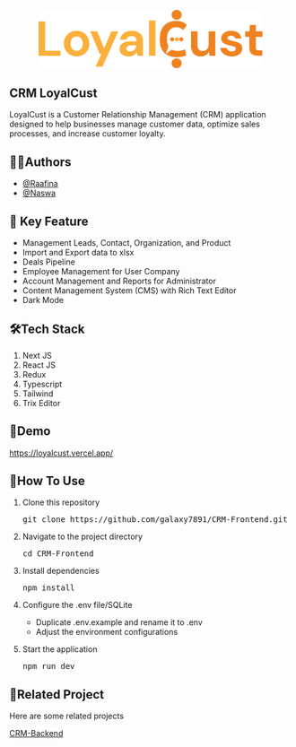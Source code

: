 <p align="center"><img src="https://github.com/galaxy7891/CRM-Frontend/blob/main/public/images/icons/logo.svg" width="400" alt="LoyalCust Logo"></p>



## CRM LoyalCust

LoyalCust is a Customer Relationship Management (CRM) application designed to help businesses manage customer data, optimize sales processes, and increase customer loyalty. 

## 🧑‍💻Authors
- [@Raafina](https://github.com/Raafina)
- [@Naswa](https://github.com/galaxy7891)
  
## 🚀 Key Feature
<ul>
    <li>Management Leads, Contact, Organization, and Product</li>
    <li>Import and Export data to xlsx</li>
    <li>Deals Pipeline</li>
    <li>Employee Management for User Company</li>
    <li>Account Management and Reports for Administrator</li>
    <li>Content Management System (CMS) with Rich Text Editor</li>
    <li>Dark Mode</li>
</ul>

## 🛠️Tech Stack
<ol>
    <li>Next JS</li>
    <li>React JS</li>
    <li>Redux</li>
    <li>Typescript</li>
    <li>Tailwind</li>
    <li>Trix Editor</li>
</ol>

## 🔗Demo
<https://loyalcust.vercel.app/>

## 🎯How To Use
<ol>
    <li>
        <p>Clone this repository</p>
        <p><pre>git clone https://github.com/galaxy7891/CRM-Frontend.git</pre></p>
    </li>
    <li>
        <p>Navigate to the project directory</p>
        <p><pre>cd CRM-Frontend</pre></p>
    </li>
    <li>
        <p>Install dependencies</p>
        <p><pre>npm install</pre></p>
    </li>
    <li>
        <p>Configure the .env file/SQLite</p>
        <ul>
            <li>Duplicate .env.example and rename it to .env</li>
            <li>Adjust the environment configurations</li>
        </ul>
    </li>
    <li>
        <p>Start the application</p>
        <p><pre>npm run dev</pre></p>
    </li>
</ol>

## 🔎Related Project

Here are some related projects

[CRM-Backend](https://github.com/galaxy7891/CRM-Backend.git)



